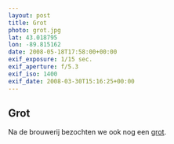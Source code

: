 ```yaml
---
layout: post
title: Grot
photo: grot.jpg
lat: 43.018795
lon: -89.815162
date: 2008-05-18T17:58:00+00:00
exif_exposure: 1/15 sec.
exif_aperture: f/5.3
exif_iso: 1400
exif_date: 2008-03-30T15:16:25+00:00
---
```


## Grot

<p>Na de brouwerij bezochten we ook nog een <a href="http://caveofthemounds.com/">grot</a>.</p>

